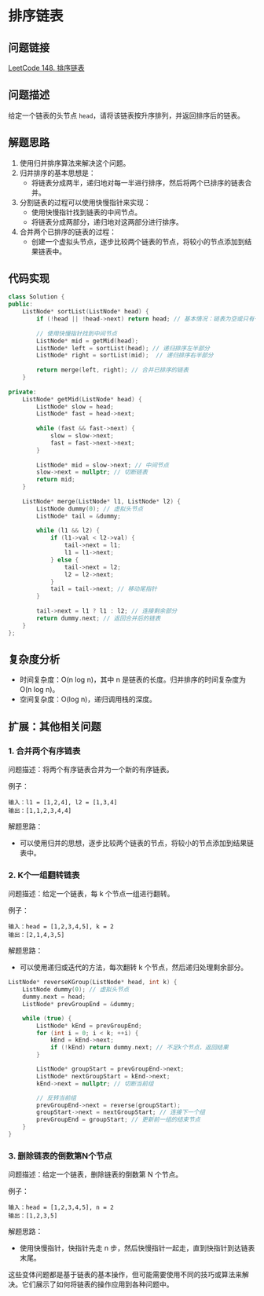 # 排序链表

## 问题链接
[LeetCode 148. 排序链表](https://leetcode.com/problems/sort-list/)

## 问题描述
给定一个链表的头节点 `head`，请将该链表按升序排列，并返回排序后的链表。

## 解题思路
1. 使用归并排序算法来解决这个问题。
2. 归并排序的基本思想是：
   - 将链表分成两半，递归地对每一半进行排序，然后将两个已排序的链表合并。
3. 分割链表的过程可以使用快慢指针来实现：
   - 使用快慢指针找到链表的中间节点。
   - 将链表分成两部分，递归地对这两部分进行排序。
4. 合并两个已排序的链表的过程：
   - 创建一个虚拟头节点，逐步比较两个链表的节点，将较小的节点添加到结果链表中。

## 代码实现
```cpp
class Solution {
public:
    ListNode* sortList(ListNode* head) {
        if (!head || !head->next) return head; // 基本情况：链表为空或只有一个节点
        
        // 使用快慢指针找到中间节点
        ListNode* mid = getMid(head);
        ListNode* left = sortList(head); // 递归排序左半部分
        ListNode* right = sortList(mid);  // 递归排序右半部分
        
        return merge(left, right); // 合并已排序的链表
    }
    
private:
    ListNode* getMid(ListNode* head) {
        ListNode* slow = head;
        ListNode* fast = head->next;
        
        while (fast && fast->next) {
            slow = slow->next;
            fast = fast->next->next;
        }
        
        ListNode* mid = slow->next; // 中间节点
        slow->next = nullptr; // 切断链表
        return mid;
    }
    
    ListNode* merge(ListNode* l1, ListNode* l2) {
        ListNode dummy(0); // 虚拟头节点
        ListNode* tail = &dummy;
        
        while (l1 && l2) {
            if (l1->val < l2->val) {
                tail->next = l1;
                l1 = l1->next;
            } else {
                tail->next = l2;
                l2 = l2->next;
            }
            tail = tail->next; // 移动尾指针
        }
        
        tail->next = l1 ? l1 : l2; // 连接剩余部分
        return dummy.next; // 返回合并后的链表
    }
};
```

## 复杂度分析
- 时间复杂度：O(n log n)，其中 n 是链表的长度。归并排序的时间复杂度为 O(n log n)。
- 空间复杂度：O(log n)，递归调用栈的深度。

## 扩展：其他相关问题

### 1. 合并两个有序链表

问题描述：将两个有序链表合并为一个新的有序链表。

例子：
```
输入：l1 = [1,2,4], l2 = [1,3,4]
输出：[1,1,2,3,4,4]
```

解题思路：
* 可以使用归并的思想，逐步比较两个链表的节点，将较小的节点添加到结果链表中。

### 2. K个一组翻转链表

问题描述：给定一个链表，每 k 个节点一组进行翻转。

例子：
```
输入：head = [1,2,3,4,5], k = 2
输出：[2,1,4,3,5]
```

解题思路：
* 可以使用递归或迭代的方法，每次翻转 k 个节点，然后递归处理剩余部分。
```cpp
ListNode* reverseKGroup(ListNode* head, int k) {
    ListNode dummy(0); // 虚拟头节点
    dummy.next = head;
    ListNode* prevGroupEnd = &dummy;

    while (true) {
        ListNode* kEnd = prevGroupEnd;
        for (int i = 0; i < k; ++i) {
            kEnd = kEnd->next;
            if (!kEnd) return dummy.next; // 不足k个节点，返回结果
        }

        ListNode* groupStart = prevGroupEnd->next;
        ListNode* nextGroupStart = kEnd->next;
        kEnd->next = nullptr; // 切断当前组

        // 反转当前组
        prevGroupEnd->next = reverse(groupStart);
        groupStart->next = nextGroupStart; // 连接下一个组
        prevGroupEnd = groupStart; // 更新前一组的结束节点
    }
}
```

### 3. 删除链表的倒数第N个节点

问题描述：给定一个链表，删除链表的倒数第 N 个节点。

例子：
```
输入：head = [1,2,3,4,5], n = 2
输出：[1,2,3,5]
```

解题思路：
* 使用快慢指针，快指针先走 n 步，然后快慢指针一起走，直到快指针到达链表末尾。

这些变体问题都是基于链表的基本操作，但可能需要使用不同的技巧或算法来解决。它们展示了如何将链表的操作应用到各种问题中。